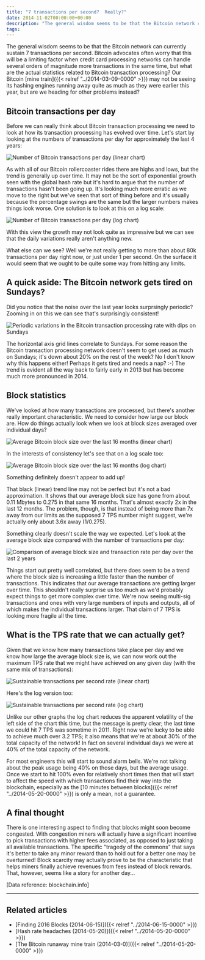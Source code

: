 ```yaml
---
title: "7 transactions per second?  Really?"
date: 2014-11-02T00:00:00+00:00
description: "The general wisdom seems to be that the Bitcoin network can currently sustain 7 transactions per second.  Bitcoin advocates often worry that this will be a limiting factor when credit card processing networks can handle several orders of magnitude more transactions in the same time, but what are the actual statistics related to Bitcoin transaction processing?  Our Bitcoin mine train may not be seeing its hashing engines running away quite as much as they were earlier this year, but are we heading for other problems instead?"
tags: 
---
```

The general wisdom seems to be that the Bitcoin network can currently
sustain 7 transactions per second.  Bitcoin advocates often worry that
this will be a limiting factor when credit card processing networks can
handle several orders of magnitude more transactions in the same time,
but what are the actual statistics related to Bitcoin transaction
processing? Our Bitcoin [mine train]({{< relref "../2014-03-09-0000" >}})
may not be seeing its hashing engines running away quite as much as they
were earlier this year, but are we heading for other problems instead?

## Bitcoin transactions per day

Before we can really think about Bitcoin transaction processing we need
to look at how its transaction processing has evolved over time.  Let's
start by looking at the numbers of transactions per day for
approximately the last 4 years:

![Number of Bitcoin transactions per day (linear chart)](./trans-per-day-linear.png)

As with all of our Bitcoin rollercoaster rides there are highs and lows,
but the trend is generally up over time.  It may not be the sort of
exponential growth seen with the global hash rate but it's hard to
argue that the number of transactions hasn't been going up.  It's
looking much more erratic as we move to the right but we've seen that
sort of thing before and it's usually because the percentage swings are
the same but the larger numbers makes things look worse.  One solution is
to look at this on a log scale:

![Number of Bitcoin transactions per day (log chart)](./trans-per-day-log.png)

With this view the growth may not look quite as impressive but we can
see that the daily variations really aren't anything new.

What else can we see? Well we're not really getting to more than about
80k transactions per day right now, or just under 1 per second.  On the
surface it would seem that we ought to be quite some way from hitting
any limits.

## A quick aside: The Bitcoin network gets tired on Sundays?

Did you notice that the noise over the last year looks surprsingly
periodic? Zooming in on this we can see that's surprisingly consistent!

![Periodic variations in the Bitcoin transaction processing rate with dips on Sundays](./sunday-trans.png)

The horizontal axis grid lines correlate to Sundays.  For some reason the
Bitcoin transaction processing network doesn't seem to get used as much
on Sundays; it's down about 20% on the rest of the week? No I don't
know why this happens either! Perhaps it gets tired and needs a nap? :-)
The trend is evident all the way back to fairly early in 2013 but has
become much more pronounced in 2014.

## Block statistics

We've looked at how many transactions are processed, but there's
another really important characteristic.  We need to consider how large
our block are.  How do things actually look when we look at block sizes
averaged over individual days?

![Average Bitcoin block size over the last 16 months (linear chart)](./avg-block-size-linear.png)

In the interests of consistency let's see that on a log scale too:

![Average Bitcoin block size over the last 16 months (log chart)](./avg-block-size-log.png)

Something definitely doesn't appear to add up!

That black (linear) trend line may not be perfect but it's not a bad
approximation.  It shows that our average block size has gone from about
0.11 Mbytes to 0.275 in that same 16 months.  That's almost exactly 2x
in the last 12 months.  The problem, though, is that instead of being
more than 7x away from our limits as the supposed 7 TPS number might
suggest, we're actually only about 3.6x away (1/0.275).

Something clearly doesn't scale the way we expected.  Let's look at the
average block size compared with the number of transactions per day:

![Comparison of average block size and transaction rate per day over the last 2 years](./blksize-vs-transactions.png)

Things start out pretty well correlated, but there does seem to be a
trend where the block size is increasing a little faster than the number
of transactions.  This indicates that our average transactions are
getting larger over time.  This shouldn't really surprise us too much as
we'd probably expect things to get more complex over time.  We're now
seeing multi-sig transactions and ones with very large numbers of inputs
and outputs, all of which makes the individual transactions larger.  That
claim of 7 TPS is looking more fragile all the time.

## What is the TPS rate that we can actually get?

Given that we know how many transactions take place per day and we know
how large the average block size is, we can now work out the maximum TPS
rate that we might have achieved on any given day (with the same mix of
transactions):

![Sustainable transactions per second rate (linear chart)](./sustained-trans-per-second-linear.png)

Here's the log version too:

![Sustainable transactions per second rate (log chart)](./sustained-trans-per-second-log.png)

Unlike our other graphs the log chart reduces the apparent volatility of
the left side of the chart this time, but the message is pretty clear;
the last time we could hit 7 TPS was sometime in 2011.  Right now we're
lucky to be able to achieve much over 3.2 TPS; it also means that we're
at about 30% of the total capacity of the network! In fact on several
individual days we were at 40% of the total capacity of the network.

For most engineers this will start to sound alarm bells.  We're not
talking about the peak usage being 40% on those days, but the average
usage.  Once we start to hit 100% even for relatively short times then
that will start to affect the speed with which transactions find their
way into the blockchain, especially as the [10 minutes between
blocks]({{< relref "../2014-05-20-0000" >}}) is only a mean, not a
guarantee.

## A final thought

There is one interesting aspect to finding that blocks might soon become
congested.  With congestion miners will actually have a significant
incentive to pick transactions with higher fees associated, as opposed
to just taking all available transactions.  The specific "tragedy of the
commons" that says it's better to take any minor reward than to hold
out for a better one may be overturned! Block scarcity may actually
prove to be the characteristic that helps miners finally achieve
revenues from fees instead of block rewards.  That, however, seems like a
story for another day...

\[Data reference: blockchain.info\]

------------------------------------------------------------------------

## Related articles

- [Finding 2016 Blocks (2014-06-15)]({{< relref "../2014-06-15-0000" >}})
- [Hash rate headaches (2014-05-20)]({{< relref "../2014-05-20-0000" >}})
- [The Bitcoin runaway mine train (2014-03-0)]({{< relref "../2014-05-20-0000" >}})
